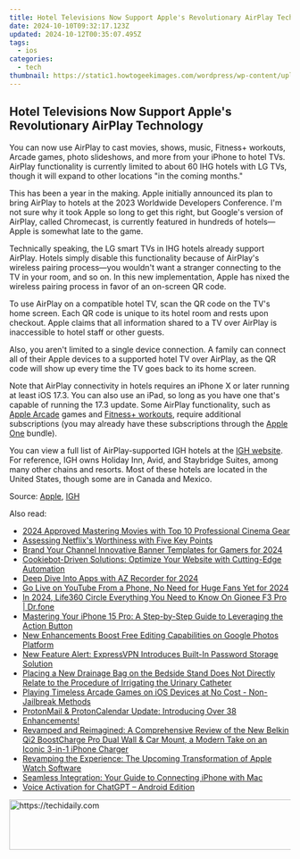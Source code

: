 ```yaml
---
title: Hotel Televisions Now Support Apple's Revolutionary AirPlay Technology
date: 2024-10-10T09:32:17.123Z
updated: 2024-10-12T00:35:07.495Z
tags:
  - ios
categories:
  - tech
thumbnail: https://static1.howtogeekimages.com/wordpress/wp-content/uploads/2024/04/30.jpg
---
```


## Hotel Televisions Now Support Apple's Revolutionary AirPlay Technology

You can now use AirPlay to cast movies, shows, music, Fitness+ workouts, Arcade games, photo slideshows, and more from your iPhone to hotel TVs. AirPlay functionality is currently limited to about 60 IHG hotels with LG TVs, though it will expand to other locations "in the coming months."

 This has been a year in the making. Apple initially announced its plan to bring AirPlay to hotels at the 2023 Worldwide Developers Conference. I'm not sure why it took Apple so long to get this right, but Google's version of AirPlay, called Chromecast, is currently featured in hundreds of hotels—Apple is somewhat late to the game.

 Technically speaking, the LG smart TVs in IHG hotels already support AirPlay. Hotels simply disable this functionality because of AirPlay's wireless pairing process—you wouldn't want a stranger connecting to the TV in your room, and so on. In this new implementation, Apple has nixed the wireless pairing process in favor of an on-screen QR code.

 To use AirPlay on a compatible hotel TV, scan the QR code on the TV's home screen. Each QR code is unique to its hotel room and rests upon checkout. Apple claims that all information shared to a TV over AirPlay is inaccessible to hotel staff or other guests.

 Also, you aren't limited to a single device connection. A family can connect all of their Apple devices to a supported hotel TV over AirPlay, as the QR code will show up every time the TV goes back to its home screen.

 Note that AirPlay connectivity in hotels requires an iPhone X or later running at least iOS 17.3\. You can also use an iPad, so long as you have one that's capable of running the 17.3 update. Some AirPlay functionality, such as [Apple Arcade](https://smart-video-editing.techidaily.com/new-in-2024-free-video-editing-made-easy-top-online-choices/) games and [Fitness+ workouts](https://hardware-updates.techidaily.com/improve-performance-update-your-epson-wf-7720-windows-printer-drivers-here/), require additional subscriptions (you may already have these subscriptions through the [Apple One](https://www.apple.com/apple-one/) bundle).

 You can view a full list of AirPlay-supported IGH hotels at the [IGH website](https://www.ihg.com/content/us/en/support/appleairplay). For reference, IGH owns Holiday Inn, Avid, and Staybridge Suites, among many other chains and resorts. Most of these hotels are located in the United States, though some are in Canada and Mexico.

 Source: [Apple](https://www.apple.com/newsroom/2024/04/airplay-is-now-available-in-select-ihg-hotels-and-resorts-properties/), [IGH](http://www.ihg.com/content/us/en/support/appleairplay)

<ins class="adsbygoogle"
     style="display:block"
     data-ad-format="autorelaxed"
     data-ad-client="ca-pub-7571918770474297"
     data-ad-slot="1223367746"></ins>

<ins class="adsbygoogle"
     style="display:block"
     data-ad-client="ca-pub-7571918770474297"
     data-ad-slot="8358498916"
     data-ad-format="auto"
     data-full-width-responsive="true"></ins>

<span class="atpl-alsoreadstyle">Also read:</span>
<div><ul>
<li><a href="https://extra-skills.techidaily.com/2024-approved-mastering-movies-with-top-10-professional-cinema-gear/"><u>2024 Approved Mastering Movies with Top 10 Professional Cinema Gear</u></a></li>
<li><a href="https://buynow-info.techidaily.com/assessing-netflixs-worthiness-with-five-key-points/"><u>Assessing Netflix's Worthiness with Five Key Points</u></a></li>
<li><a href="https://youtube-docs.techidaily.com/-your-channel-innovative-banner-templates-for-gamers-for-2024/"><u>Brand Your Channel Innovative Banner Templates for Gamers for 2024</u></a></li>
<li><a href="https://some-guidance.techidaily.com/cookiebot-driven-solutions-optimize-your-website-with-cutting-edge-automation/"><u>Cookiebot-Driven Solutions: Optimize Your Website with Cutting-Edge Automation</u></a></li>
<li><a href="https://screen-capture.techidaily.com/deep-dive-into-apps-with-az-recorder-for-2024/"><u>Deep Dive Into Apps with AZ Recorder for 2024</u></a></li>
<li><a href="https://some-techniques.techidaily.com/go-live-on-youtube-from-a-phone-no-need-for-huge-fans-yet-for-2024/"><u>Go Live on YouTube From a Phone, No Need for Huge Fans Yet for 2024</u></a></li>
<li><a href="https://phone-solutions.techidaily.com/in-2024-life360-circle-everything-you-need-to-know-on-gionee-f3-pro-drfone-by-drfone-virtual-android/"><u>In 2024, Life360 Circle Everything You Need to Know On Gionee F3 Pro | Dr.fone</u></a></li>
<li><a href="https://os-tips.techidaily.com/mastering-your-iphone-15-pro-a-step-by-step-guide-to-leveraging-the-action-button/"><u>Mastering Your iPhone 15 Pro: A Step-by-Step Guide to Leveraging the Action Button</u></a></li>
<li><a href="https://os-tips.techidaily.com/new-enhancements-boost-free-editing-capabilities-on-google-photos-platform/"><u>New Enhancements Boost Free Editing Capabilities on Google Photos Platform</u></a></li>
<li><a href="https://os-tips.techidaily.com/new-feature-alert-expressvpn-introduces-built-in-password-storage-solution/"><u>New Feature Alert: ExpressVPN Introduces Built-In Password Storage Solution</u></a></li>
<li><a href="https://tech-recovery.techidaily.com/1722879544790-placing-a-new-drainage-bag-on-the-bedside-stand-does-not-directly-relate-to-the-procedure-of-irrigating-the-urinary-catheter/"><u>Placing a New Drainage Bag on the Bedside Stand Does Not Directly Relate to the Procedure of Irrigating the Urinary Catheter</u></a></li>
<li><a href="https://os-tips.techidaily.com/playing-timeless-arcade-games-on-ios-devices-at-no-cost-non-jailbreak-methods/"><u>Playing Timeless Arcade Games on iOS Devices at No Cost - Non-Jailbreak Methods</u></a></li>
<li><a href="https://os-tips.techidaily.com/protonmail-and-protoncalendar-update-introducing-over-38-enhancements/"><u>ProtonMail & ProtonCalendar Update: Introducing Over 38 Enhancements!</u></a></li>
<li><a href="https://os-tips.techidaily.com/revamped-and-reimagined-a-comprehensive-review-of-the-new-belkin-qi2-boostcharge-pro-dual-wall-and-car-mount-a-modern-take-on-an-iconic-3-in-1-iphone-charge19/"><u>Revamped and Reimagined: A Comprehensive Review of the New Belkin Qi2 BoostCharge Pro Dual Wall & Car Mount, a Modern Take on an Iconic 3-in-1 iPhone Charger</u></a></li>
<li><a href="https://os-tips.techidaily.com/revamping-the-experience-the-upcoming-transformation-of-apple-watch-software/"><u>Revamping the Experience: The Upcoming Transformation of Apple Watch Software</u></a></li>
<li><a href="https://os-tips.techidaily.com/seamless-integration-your-guide-to-connecting-iphone-with-mac/"><u>Seamless Integration: Your Guide to Connecting iPhone with Mac</u></a></li>
<li><a href="https://tech-hub.techidaily.com/voice-activation-for-chatgpt-android-edition/"><u>Voice Activation for ChatGPT – Android Edition</u></a></li>
</ul></div>

<!-- affiliate ads begin -->
<a href="https://electronicx.pxf.io/c/5597632/1166360/14483" target="_top" id="1166360">
  <img src="//a.impactradius-go.com/display-ad/14483-1166360" border="0" alt="https://techidaily.com" width="728" height="90"/>
</a>
<img height="0" width="0" src="https://electronicx.pxf.io/i/5597632/1166360/14483" style="position:absolute;visibility:hidden;" border="0" />
<!-- affiliate ads end -->

